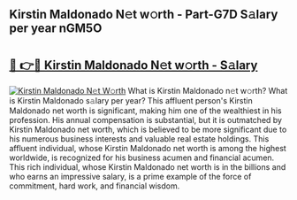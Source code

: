 ## Kirstin Maldonado N𝚎t w𝚘rth - Part-G7D S𝚊lary per year nGM5O

# <h2><a href="http://gc3ci8.nevu.top/?p=Kirstin+Maldonado">🔗 👉🔴 Kirstin Maldonado N𝚎t w𝚘rth - S𝚊lary</a></h2>

[![Kirstin Maldonado N𝚎t W𝚘rth](https://i.imgur.com/Oavwk0R.jpeg)](http://gc3ci8.nevu.top/?p=Kirstin+Maldonado)
What is Kirstin Maldonado n𝚎t w𝚘rth? What is Kirstin Maldonado s𝚊lary per year?
This affluent person's Kirstin Maldonado net worth is significant, making him one of the wealthiest in his profession. His annual compensation is substantial, but it is outmatched by Kirstin Maldonado net worth, which is believed to be more significant due to his numerous business interests and valuable real estate holdings. This affluent individual, whose Kirstin Maldonado net worth is among the highest worldwide, is recognized for his business acumen and financial acumen. This rich individual, whose Kirstin Maldonado net worth is in the billions and who earns an impressive salary, is a prime example of the force of commitment, hard work, and financial wisdom.
